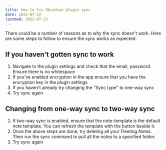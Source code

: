 ```yaml
---
title: How to fix Obsidian plugin sync
date: 2022-07-22
lastmod: 2022-07-22
---
```

There could be a number of reasons as to why the sync doesn't work. Here are some steps to follow to ensure the sync works as expected. 

## If you haven't gotten sync to work
1. Navigate to the plugin settings and check that the email, password. Ensure there is no whitespace
2. If you've enabled encryption in the app ensure that you have the encryption key in the plugin settings
3. If you haven't already try changing the "Sync type" to one-way sync
4. Try sync again

## Changing from one-way sync to two-way sync
1. If two-way sync is enabled, ensure that the note-template is the default note template. You can refresh the template with the button beside it.
2. Once the above steps are done, try deleting all your Fleeting Notes. Then run the sync command to pull all the notes to a specified folder.
3. Try sync again